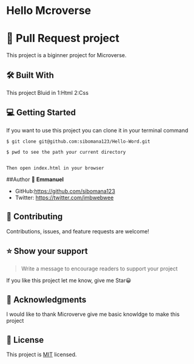 # Hello Mcroverse



<!-- PROJECT DESCRIPTION -->

# 📖 Pull Request project <a name="about-project"></a>

 This project is a biginner project for Microverse.


## 🛠 Built With 

This project Bluid in 
1:Html
2:Css


## 💻 Getting Started

If you want to use this project you can clone it in your terminal command 

```
$ git clone git@github.com:sibomana123/Hello-Word.git

$ pwd to see the path your current directory


Then open index.html in your browser

````


##Author
👤 **Emmanuel**

- GitHub:https://github.com/sibomana123
- Twitter: https://twitter.com/imbwebwee


## 🤝 Contributing <a name="contributing"></a>

Contributions, issues, and feature requests are welcome!



## ⭐️ Show your support

> Write a message to encourage readers to support your project

If you like this project let me know, give me Star😀



<!-- ACKNOWLEDGEMENTS -->

## 🙏 Acknowledgments 


I would like to thank Microverve give me basic knowldge to make this project


<!-- LICENSE -->

## 📝 License 

This project is [MIT](./LICENSE) licensed.




